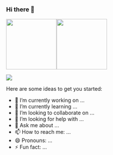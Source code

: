 ### Hi there 👋

<img align="" height="137px" src="https://github-readme-stats.vercel.app/api?username=zzulibiubiu&hide_title=true&hide_border=true&show_icons=true&include_all_commits=true&line_height=21&theme=radical&locale=cn" /><img align="" height="137px" src="https://github-readme-stats.vercel.app/api/top-langs/?username=zzulibiubiu&hide_title=true&hide_border=true&layout=compact&theme=radical&locale=cn" />

![](https://activity-graph.herokuapp.com/graph?username=zzulibiubiu&theme=redical)

Here are some ideas to get you started:

- 🔭 I’m currently working on ...
- 🌱 I’m currently learning ...
- 👯 I’m looking to collaborate on ...
- 🤔 I’m looking for help with ...
- 💬 Ask me about ...
- 📫 How to reach me: ...
- 😄 Pronouns: ...
- ⚡ Fun fact: ...
